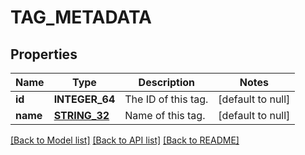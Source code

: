 # TAG_METADATA

## Properties
Name | Type | Description | Notes
------------ | ------------- | ------------- | -------------
**id** | **INTEGER_64** | The ID of this tag. | [default to null]
**name** | [**STRING_32**](STRING_32.md) | Name of this tag. | [default to null]

[[Back to Model list]](../README.md#documentation-for-models) [[Back to API list]](../README.md#documentation-for-api-endpoints) [[Back to README]](../README.md)


